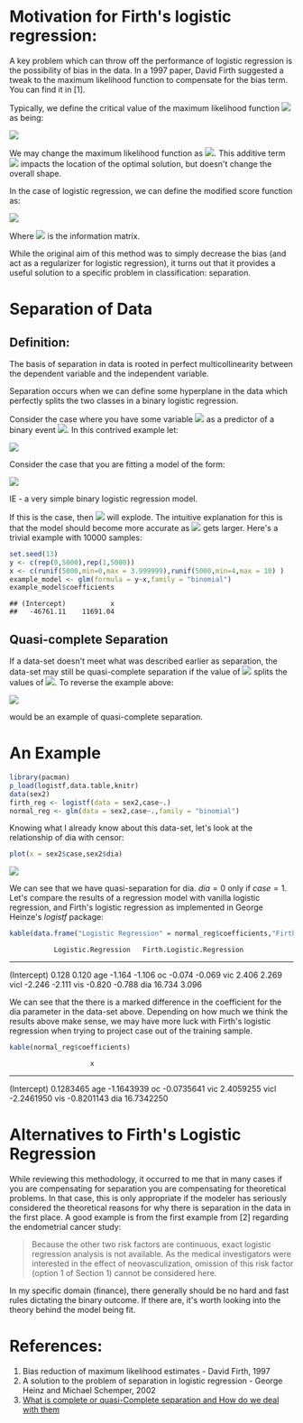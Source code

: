 # Motivation for Firth's logistic regression:

A key problem which can throw off the performance of logistic regression is the possibility of bias in the data.  In a 1997 paper, David Firth suggested a tweak to the maximum likelihood function to compensate for the bias term. You can find it in [1]. 

Typically, we define the critical value of the maximum likelihood function <img src="http://latex.codecogs.com/gif.latex? l" border="0"/> as being:

<img src="https://latex.codecogs.com/gif.latex?%5Cnabla%20l%20%3D%20U%28%5Ctheta%29%20%3D%200" border="0"/>

We may change the maximum likelihood function as <img src="http://latex.codecogs.com/gif.latex?U(\theta) = l'(\theta) = t - K(\theta)" border="0"/>. This additive term <img src="http://latex.codecogs.com/gif.latex? t" border="0"/> impacts the location of the optimal solution, but doesn't change the overall shape.

In the case of logistic regression, we can define the modified score function as:

<img src="https://latex.codecogs.com/gif.latex?U%28%5Cbeta_r%29%5E*%20%5Cequiv%20U%28%5Cbeta_r%29%20&plus;%20%5Cfrac%7B1%7D%7B2%7Dtrace%5CBig%5BI%28%5Cbeta%29%5E%7B-1%7D%20%5Cfrac%7B%5Cpartial%20I%28%5Cbeta%29%7D%7B%5Cpartial%5Cbeta_r%7D%20%5CBig%5D%20%3D%200%20%5C%3B%5C%3B%5C%3B%20r%20%5Cin%20%5B1%2C...%2Ck%29" border="0"/>

Where <img src="http://latex.codecogs.com/gif.latex? I(\beta)" border="0"/> is the information matrix.

While the original aim of this method was to simply decrease the bias (and act as a regularizer for logistic regression), it turns out that it provides a useful solution to a specific problem in classification: separation. 

# Separation of Data

## Definition:
The basis of separation in data is rooted in perfect multicollinearity between the dependent variable and the independent variable.

Separation occurs when we can define some hyperplane in the data which perfectly splits the two classes in a binary logistic regression. 

Consider the case where you have some variable <img src="https://latex.codecogs.com/gif.latex?x%20%5Cin%20%5Cmathbb%7BR%7D" border="0"/>  as a predictor of a binary event <img src="http://latex.codecogs.com/gif.latex? y \in \{0,1\}" border="0"/>. In this contrived example let:

<img src="https://latex.codecogs.com/gif.latex?y%20%3D%20%5Cbegin%7Bcases%7D%200%20%26%20%5Ctext%7Bif%20%7D%20x%3C%204%20%5C%5C%20%5Cfrac%7B100-x%7D%7B100%7D%20%26%204%20%5Cleq%20x%20%5Cend%7Bcases%7D" border="0"/>

Consider the case that you are fitting a model of the form:

<img src="https://latex.codecogs.com/gif.latex?p%20%3D%20%5Cfrac%7B1%7D%7B1&plus;exp%28-%28%5Cbeta_0%20&plus;%20%5Cbeta_1%20x%29%29%7D" border="0"/>

IE - a very simple binary logistic regression model.

If this is the case, then <img src="http://latex.codecogs.com/gif.latex? \beta_1" border="0"/>  will explode. The intuitive explanation for this is that the model should become more accurate as <img src="http://latex.codecogs.com/gif.latex? \beta_1" border="0"/> gets larger. Here's a trivial example with 10000 samples:


```r
set.seed(13)
y <- c(rep(0,5000),rep(1,5000))
x <- c(runif(5000,min=0,max = 3.999999),runif(5000,min=4,max = 10) )
example_model <- glm(formula = y~x,family = "binomial")
example_model$coefficients
```

```
## (Intercept)           x 
##   -46761.11    11691.04
```

## Quasi-complete Separation


If a data-set doesn't meet what was described earlier as separation, the data-set may still be quasi-complete separation if the value of <img src="http://latex.codecogs.com/gif.latex? y" border="0"/> splits the values of <img src="http://latex.codecogs.com/gif.latex? x" border="0"/>. To reverse the example above:


<img src="https://latex.codecogs.com/gif.latex?x%20%5Cin%20%5Cbegin%7Bcases%7D%20%5B0%2C4%29%20%26%20%5Ctext%7Bif%20%7D%20y%20%3D0%20%5C%5C%20%5B4%2C%5Cinfty%29%20%26%20%5Ctext%7Bif%20%7D%20y%20%3D1%20%5Cend%7Bcases%7D" border="0"/>  

would be an example of quasi-complete separation.


# An Example



```r
library(pacman)
p_load(logistf,data.table,knitr)
data(sex2)
firth_reg <- logistf(data = sex2,case~.)
normal_reg <- glm(data = sex2,case~.,family = "binomial")
```

Knowing what I already know about this data-set, let's look at the relationship of dia with censor:


```r
plot(x = sex2$case,sex2$dia)
```

![](2020-03-14-Firth_s_Logistic_Regression_files/figure-html/unnamed-chunk-3-1.png)<!-- -->

We can see that we have quasi-separation for dia. $dia =0$ only if $case = 1$. Let's compare the results of a regression model with vanilla logistic regression, and Firth's logistic regression as implemented in George Heinze's *logistf* package:


```r
kable(data.frame("Logistic Regression" = normal_reg$coefficients,"Firth Logistic Regression" = firth_reg$coefficients),digits = 3)
```

               Logistic.Regression   Firth.Logistic.Regression
------------  --------------------  --------------------------
(Intercept)                  0.128                       0.120
age                         -1.164                      -1.106
oc                          -0.074                      -0.069
vic                          2.406                       2.269
vicl                        -2.246                      -2.111
vis                         -0.820                      -0.788
dia                         16.734                       3.096


We can see that the there is a marked difference in the coefficient for the dia parameter in the data-set above. Depending on how much we think the results above make sense, we may have more luck with Firth's logistic regression when trying to project case out of the training sample.


```r
kable(normal_reg$coefficients)
```

                        x
------------  -----------
(Intercept)     0.1283465
age            -1.1643939
oc             -0.0735641
vic             2.4059255
vicl           -2.2461950
vis            -0.8201143
dia            16.7342250

# Alternatives to Firth's Logistic Regression

While reviewing this methodology, it occurred to me that in many cases if you are compensating for separation you are compensating for theoretical problems. In that case, this is only appropriate if the modeler has seriously considered the theoretical reasons for why there is separation in the data in the first place. A good example is from the first example from [2] regarding the endometrial cancer study:

> Because the other two risk factors are continuous, exact logistic regression analysis is not available. As the medical investigators were interested in the effect of neovasculization, omission of this risk factor (option 1 of Section 1) cannot be considered here. 

In my specific domain (finance), there generally should be no hard and fast rules dictating the binary outcome. If there are, it's worth looking into the theory behind the model being fit.

# References:
1. Bias reduction of maximum likelihood estimates - David Firth, 1997
2. A solution to the problem of separation in logistic regression - George Heinz and Michael Schemper, 2002
3. [What is complete or quasi-Complete separation and How do we deal with them ](https://stats.idre.ucla.edu/other/mult-pkg/faq/general/faqwhat-is-complete-or-quasi-complete-separation-in-logisticprobit-regression-and-how-do-we-deal-with-them/)






